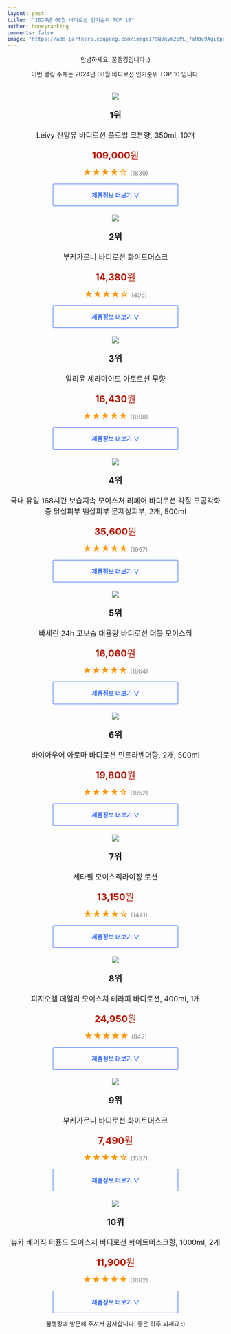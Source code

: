 ```yaml
---
layout: post
title:  "2024년 08월 바디로션 인기순위 TOP 10"
author: honeyranking
comments: false
image: "https://ads-partners.coupang.com/image1/9NVkvm2pPL_7aMBv9AqitpqxInj-Y-8ioxFPoCVt1dSQY4Ck4bkIqupagrJ2tth2RGAXa5353Nw-jMEOg7u7KqY1RpuMsXQO599bHHTaKYOeeUONGhAQTTo0WXteUFflpzAPtxohKNLaT-xqwjbm_smPTz_7DJrmOU-Fx9G_ZutAPmnpvfPmZHtLsE5npjQdfXPP5jzDelkkDhQSLI4AYnyjZUb-dcqCPiLdQ65Am1BbKE40zq2yS0Wwg4MvQ_lg-3g7dXpRO-RJTWVFsHwJ7JoLYEdyJQEn-cM6gRvvzVqAGA=="
---
```

<p style="text-align: center;">안녕하세요. 꿀랭킹입니다 :)</p>
<p style="text-align: center;">이번 랭킹 주제는 2024년 08월 바디로션 인기순위 TOP 10 입니다.</p><center><img src="https://ads-partners.coupang.com/image1/9NVkvm2pPL_7aMBv9AqitpqxInj-Y-8ioxFPoCVt1dSQY4Ck4bkIqupagrJ2tth2RGAXa5353Nw-jMEOg7u7KqY1RpuMsXQO599bHHTaKYOeeUONGhAQTTo0WXteUFflpzAPtxohKNLaT-xqwjbm_smPTz_7DJrmOU-Fx9G_ZutAPmnpvfPmZHtLsE5npjQdfXPP5jzDelkkDhQSLI4AYnyjZUb-dcqCPiLdQ65Am1BbKE40zq2yS0Wwg4MvQ_lg-3g7dXpRO-RJTWVFsHwJ7JoLYEdyJQEn-cM6gRvvzVqAGA==" style="margin-top:20px" /></center><p style="text-align: center; font-size: 20px"><b>1위</b></p><p style="text-align: center; font-size: 17px">Leivy 산양유 바디로션 플로럴 코튼향, 350ml, 10개</p><p style="text-align: center;"><span style="color: #b61800; font-size: 22px;"><b>109,000</b>원</span></p><p style="text-align: center;"><span style="color: #ff9600; font-size: 20px;">★★★★☆ </span><span style="color: #878787;">(1839)</span></p><center><a href="https://link.coupang.com/re/AFFSDP?lptag=AF3899140&subid=honeyrank&pageKey=4629892339&itemId=19632309139&vendorItemId=86738713943&traceid=V0-153-506d6a15ec402d07&clickBeacon=daedb2f0-514c-11ef-a285-a00de4983956%7E3&requestid=20240803130000314116917133&token=31850C%7CMIXED"><div style="font-size: 14px; display: inline-block; padding: 15px 90px; color: #346aff; border-radius: 2px; border: 1px solid #346aff; cursor: pointer;"><b>제품정보 더보기 &or;</b></div></a></center><center><img src="https://ads-partners.coupang.com/image1/dyhvym2JXKhxErKZdybnOvS1zPoN6OkfKrTfO5as3y3F2-cjFeb0hNqNhiUHobXhhOQ7LlRuW7rML7JBPs9b62FfN9eOXnlZYXmDT-Kur2NnNiRMIfwECBkuRhJTv2aZxI79AnyEPreekg82qtFUMOvkrcXzcIhypBIc6ZhEuen1kQqvKAgtdPuXWnG8vXmElxK4_sv6g3-QJSB_uE0eLerpfND81Mv481F5453bWEMjh3FjxbTBkv82_POa3I2WLX3JNvymef7gyZ3e2cOwLvz0ONmd5MU0ZjDt" style="margin-top:20px" /></center><p style="text-align: center; font-size: 20px"><b>2위</b></p><p style="text-align: center; font-size: 17px">부케가르니 바디로션 화이트머스크</p><p style="text-align: center;"><span style="color: #b61800; font-size: 22px;"><b>14,380</b>원</span></p><p style="text-align: center;"><span style="color: #ff9600; font-size: 20px;">★★★★☆ </span><span style="color: #878787;">(496)</span></p><center><a href="https://link.coupang.com/re/AFFSDP?lptag=AF3899140&subid=honeyrank&pageKey=7078257726&itemId=20051253780&vendorItemId=4219509635&traceid=V0-153-236a4b3122db3f89&requestid=20240803130000314116917133&token=31850C%7CMIXED"><div style="font-size: 14px; display: inline-block; padding: 15px 90px; color: #346aff; border-radius: 2px; border: 1px solid #346aff; cursor: pointer;"><b>제품정보 더보기 &or;</b></div></a></center><center><img src="https://ads-partners.coupang.com/image1/t_CjaAhoRKnO20nyt7VNg5bylOIikAnjhzRZCXLCYjFWJnwkEtYSEb8-7LUgR7i9P5OZiRXBk9hqWb4kHXs8nLHibc99IwWVgLDh_bCdJOnS3ST87X3rwaFIew48Kr2-4MDN-3Uz9RqQAGqFdQrZeclYeNkv3DhvYUJbGuuXqy-unUX9XC11jSfH9A3dY8ts2_QOpmUOSaH4eQoVuwNm7S57H1KRA89-mcavIdAUINZZvCHMzRP4p685zKg71zmEp9W-tzNrV5YtMhYrkvgDasyPK3Iim7kJzjQ=" style="margin-top:20px" /></center><p style="text-align: center; font-size: 20px"><b>3위</b></p><p style="text-align: center; font-size: 17px">일리윤 세라마이드 아토로션 무향</p><p style="text-align: center;"><span style="color: #b61800; font-size: 22px;"><b>16,430</b>원</span></p><p style="text-align: center;"><span style="color: #ff9600; font-size: 20px;">★★★★★ </span><span style="color: #878787;">(1098)</span></p><center><a href="https://link.coupang.com/re/AFFSDP?lptag=AF3899140&subid=honeyrank&pageKey=6936824598&itemId=13311997229&vendorItemId=3335127002&traceid=V0-153-e387ed9f52c0d8d0&requestid=20240803130000314116917133&token=31850C%7CMIXED"><div style="font-size: 14px; display: inline-block; padding: 15px 90px; color: #346aff; border-radius: 2px; border: 1px solid #346aff; cursor: pointer;"><b>제품정보 더보기 &or;</b></div></a></center><center><img src="https://ads-partners.coupang.com/image1/xpnfbvxqEEy0J_KExg3aNK3Gxzag4ykaRH3dwg9sVia1TgyIkyCpNXNiGDACIBWKOqZOsZ7hFG4dvfdhU7Vb5BHxzYizLt4y622MlklAWKRufMKnW1siAMkJXogpyCuhnn6KbjoCFR1ZiMRe6Z0TgVC3VVB-aJDQC_ggEEhfHfx2okMAzjFhzTGCPWiiRhGoG0R7BtHBseQKUPtJC5t0jfdli44Iaa7x_ZNP3ZOgky1h4Pdp_ghqB5Odel0EO470w4CkUitcL_stAY0qK7bOVqAIpawKe2F5Z25dmE0gLTClg6pjkypZJtgiMWu2NPc=" style="margin-top:20px" /></center><p style="text-align: center; font-size: 20px"><b>4위</b></p><p style="text-align: center; font-size: 17px">국내 유일 168시간 보습지속 모이스처 리페어 바디로션 각질 모공각화증 닭살피부 뱀살피부 문제성피부, 2개, 500ml</p><p style="text-align: center;"><span style="color: #b61800; font-size: 22px;"><b>35,600</b>원</span></p><p style="text-align: center;"><span style="color: #ff9600; font-size: 20px;">★★★★★ </span><span style="color: #878787;">(1967)</span></p><center><a href="https://link.coupang.com/re/AFFSDP?lptag=AF3899140&subid=honeyrank&pageKey=7854091711&itemId=21415511628&vendorItemId=88559546236&traceid=V0-153-69bfa8dc78b0eca0&clickBeacon=daedb2f0-514c-11ef-ae7b-0b254bc18173%7E3&requestid=20240803130000314116917133&token=31850C%7CMIXED"><div style="font-size: 14px; display: inline-block; padding: 15px 90px; color: #346aff; border-radius: 2px; border: 1px solid #346aff; cursor: pointer;"><b>제품정보 더보기 &or;</b></div></a></center><center><img src="https://ads-partners.coupang.com/image1/xYuAVccUCVd-DRsVxaE0Xl03rtVpg1_uPS43RgLJq-IKPTNBNLsFrKSO4dnMd9-OMuSe2isTKhFRskNqL9S0BcYT25xnd1_9hzanWlME21y47fr1E42VauTw-_C-ZGC7MFhVTQeMX1vkUpuWMcHiRAcC8XFfdHN7XLc4p5z181uALAX-vLSXM0uKv4qZKwIDr6SB3HH08Vx2arifh2s1oAO_D7rx7_WGcH0q2XPFXKF0CvYB42tLSgd1uSu9mItSHXddPiM4nVx11dG2eeHF3L-hWsMFzb_MPZd9" style="margin-top:20px" /></center><p style="text-align: center; font-size: 20px"><b>5위</b></p><p style="text-align: center; font-size: 17px">바세린 24h 고보습 대용량 바디로션 더블 모이스춰</p><p style="text-align: center;"><span style="color: #b61800; font-size: 22px;"><b>16,060</b>원</span></p><p style="text-align: center;"><span style="color: #ff9600; font-size: 20px;">★★★★★ </span><span style="color: #878787;">(1664)</span></p><center><a href="https://link.coupang.com/re/AFFSDP?lptag=AF3899140&subid=honeyrank&pageKey=7247731238&itemId=10753279642&vendorItemId=78033825022&traceid=V0-153-273744817bbed49c&requestid=20240803130000314116917133&token=31850C%7CMIXED"><div style="font-size: 14px; display: inline-block; padding: 15px 90px; color: #346aff; border-radius: 2px; border: 1px solid #346aff; cursor: pointer;"><b>제품정보 더보기 &or;</b></div></a></center><center><img src="https://ads-partners.coupang.com/image1/VuehdwieCrPQN5K3Vob0UyJ_sDXWyz-S07g65gFHCUNNLHq34U8ABIQ7vGskZ3mSf_xOp51fOEOylOP8p0BsBbzRKn9tHgO4ZL9Yxq2GemtpPOsR9hTW49_BidVS8Kb71LzqONdbmDqcXPe-4tuV-6p8SWBfZtbooAAdDaDuL1T9U794zWVhUQ5hP58XEenPHlnNXe3kM_9sQqo_YSLOSa9PpUs18DExzYLnfC37UsAGn79RXDjD064x8HFRDIXhrxPGXS2xwpOV94eVxLGOYoyZKcEZkIgyVlU9G2uyYnFyDusoWnVMpvmsDxQnpKC2" style="margin-top:20px" /></center><p style="text-align: center; font-size: 20px"><b>6위</b></p><p style="text-align: center; font-size: 17px">바이아우어 아로마 바디로션 민트라벤더향, 2개, 500ml</p><p style="text-align: center;"><span style="color: #b61800; font-size: 22px;"><b>19,800</b>원</span></p><p style="text-align: center;"><span style="color: #ff9600; font-size: 20px;">★★★★☆ </span><span style="color: #878787;">(1952)</span></p><center><a href="https://link.coupang.com/re/AFFSDP?lptag=AF3899140&subid=honeyrank&pageKey=7879031719&itemId=21543402236&vendorItemId=88596247439&traceid=V0-153-fa76705a473f140e&clickBeacon=daedda00-514c-11ef-9acc-95a23a028192%7E3&requestid=20240803130000314116917133&token=31850C%7CMIXED"><div style="font-size: 14px; display: inline-block; padding: 15px 90px; color: #346aff; border-radius: 2px; border: 1px solid #346aff; cursor: pointer;"><b>제품정보 더보기 &or;</b></div></a></center><center><img src="https://ads-partners.coupang.com/image1/D5s6oIaihjaM7NTyD_2_q8e_Crv1H-p7au1y6Eiebcc1dyGRYc6aQtOW_kGKRee0e9H5fB_4H1OA5uuKmkQRSVpeBmzE1zt_l2HlbbmHlYxFTLzcuFK_jZbwRCdx3ZM-hVR917TItguM6g6QFurAYe223fO0Zn6PKc8Ilfiy4JxEcsZhG3NGEfYY6ZKmsn1Tf6jTl3p0Zdn03BROWSRxqoDHDsNwT0lczOoqgQTgZa0MMYdTrpiU-V_4zTooY0ac7ClfdBayrP-mz0wLoVhE7MtOk5hnlOXI0CM=" style="margin-top:20px" /></center><p style="text-align: center; font-size: 20px"><b>7위</b></p><p style="text-align: center; font-size: 17px">세타필 모이스춰라이징 로션</p><p style="text-align: center;"><span style="color: #b61800; font-size: 22px;"><b>13,150</b>원</span></p><p style="text-align: center;"><span style="color: #ff9600; font-size: 20px;">★★★★☆ </span><span style="color: #878787;">(1441)</span></p><center><a href="https://link.coupang.com/re/AFFSDP?lptag=AF3899140&subid=honeyrank&pageKey=7164345502&itemId=17686805619&vendorItemId=80519514876&traceid=V0-153-051d9c49d2040dfe&requestid=20240803130000314116917133&token=31850C%7CMIXED"><div style="font-size: 14px; display: inline-block; padding: 15px 90px; color: #346aff; border-radius: 2px; border: 1px solid #346aff; cursor: pointer;"><b>제품정보 더보기 &or;</b></div></a></center><center><img src="https://ads-partners.coupang.com/image1/O6A4KIMiOKJF-rGbO-xIbsObdCSPWXm1olXah-Nm59RpouDdaXKHmhLRsjBFp7UdRd22ABIgsf-wskUAGLLp5q2KmLOlJ6BV2roIHOgMkw7Bwq1GxZXRYvXvRRyew93E5IsVISBw8IEIKPneSxCrEJG-Cwfgv1FjiDlKUGanZCj8i5R_oSyGlOnLjxeQB2B8Q0X3Gdl1HAdBlWlwrYFvOmIZVBwkIwRhV-MKCbu6Gprm4VVyNtPmA3cmWF_c36ogt5kgQCbvbUxxepAGEL0-1imbsvzmF5I-NJvgtfZAP6TepwEeIm-QOe1MB60Vwg==" style="margin-top:20px" /></center><p style="text-align: center; font-size: 20px"><b>8위</b></p><p style="text-align: center; font-size: 17px">피지오겔 데일리 모이스쳐 테라피 바디로션, 400ml, 1개</p><p style="text-align: center;"><span style="color: #b61800; font-size: 22px;"><b>24,950</b>원</span></p><p style="text-align: center;"><span style="color: #ff9600; font-size: 20px;">★★★★★ </span><span style="color: #878787;">(842)</span></p><center><a href="https://link.coupang.com/re/AFFSDP?lptag=AF3899140&subid=honeyrank&pageKey=6802931270&itemId=17493460893&vendorItemId=88305875329&traceid=V0-153-710e60312fe08552&clickBeacon=daedda00-514c-11ef-a7f3-cc0bf0a1a729%7E3&requestid=20240803130000314116917133&token=31850C%7CMIXED"><div style="font-size: 14px; display: inline-block; padding: 15px 90px; color: #346aff; border-radius: 2px; border: 1px solid #346aff; cursor: pointer;"><b>제품정보 더보기 &or;</b></div></a></center><center><img src="https://ads-partners.coupang.com/image1/O4xNEXxzRXWDathqO99ymchvyVcgvTuKgRL5ahXirC_4fUWbGgv9JBgTQQbZby6o1i-xAEJV3E_sjQm5Sgr1Aj0i4H77mY6H1jM3wShWgfNysE8PSi0qEf5UEO8GlcU96GmWra34gFcMfryCCOiLn7BDFMxouua0fXEZ6NzREOQsYPZ9Vv7HEAtwGrpOSwqobaqDPI5zOY6tecURPWyGCqlk6h2ZPgQXZeuv6j530yXq8cf0ys4vIQPJtvbvVaD_R5q0scMjIxd2YwYHVIn-grRykocIji8uw2Qd" style="margin-top:20px" /></center><p style="text-align: center; font-size: 20px"><b>9위</b></p><p style="text-align: center; font-size: 17px">부케가르니 바디로션 화이트머스크</p><p style="text-align: center;"><span style="color: #b61800; font-size: 22px;"><b>7,490</b>원</span></p><p style="text-align: center;"><span style="color: #ff9600; font-size: 20px;">★★★★☆ </span><span style="color: #878787;">(1597)</span></p><center><a href="https://link.coupang.com/re/AFFSDP?lptag=AF3899140&subid=honeyrank&pageKey=7078257726&itemId=275140597&vendorItemId=3666450735&traceid=V0-153-236a4b3122db3f89&requestid=20240803130000314116917133&token=31850C%7CMIXED"><div style="font-size: 14px; display: inline-block; padding: 15px 90px; color: #346aff; border-radius: 2px; border: 1px solid #346aff; cursor: pointer;"><b>제품정보 더보기 &or;</b></div></a></center><center><img src="https://ads-partners.coupang.com/image1/IIjGrFoEciB6D7gnIPFSPTJVPmZ2fe2x1yyrua3corFZ9y5idOD84rt_DQUU2MoEh6jc7wi0JPFnmiDWHx5HGAdktnSrp9FRHsoIbMjSydz3SP_19S2LEa4bctgIi-76pGDphs0rR6AelvSzzdt2Elb1pQT-jZr3YYxn41yFQPZniaTcAUzzMGv1EAZUWFrtLhTyNgOQoxRvohNwicpOD4-S6C3HW1ZeqzT8esEsjNh2g8kozqAB38qG5uesivfJothHefWVMUp0H73V27Ruq8fE9FE-jRaZBbBPYwJh" style="margin-top:20px" /></center><p style="text-align: center; font-size: 20px"><b>10위</b></p><p style="text-align: center; font-size: 17px">뷰카 베이직 퍼퓸드 모이스처 바디로션 화이트머스크향, 1000ml, 2개</p><p style="text-align: center;"><span style="color: #b61800; font-size: 22px;"><b>11,900</b>원</span></p><p style="text-align: center;"><span style="color: #ff9600; font-size: 20px;">★★★★★ </span><span style="color: #878787;">(1082)</span></p><center><a href="https://link.coupang.com/re/AFFSDP?lptag=AF3899140&subid=honeyrank&pageKey=7686886080&itemId=20545314784&vendorItemId=87621763599&traceid=V0-153-1c07859667c505da&clickBeacon=daedda00-514c-11ef-9372-66dee5937218%7E3&requestid=20240803130000314116917133&token=31850C%7CMIXED"><div style="font-size: 14px; display: inline-block; padding: 15px 90px; color: #346aff; border-radius: 2px; border: 1px solid #346aff; cursor: pointer;"><b>제품정보 더보기 &or;</b></div></a></center><p style="text-align: center;">꿀랭킹에 방문해 주셔서 감사합니다. 좋은 하루 되세요 :)</p>